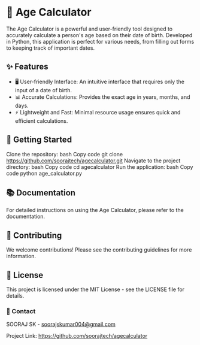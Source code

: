 # 📅 Age Calculator
The Age Calculator is a powerful and user-friendly tool designed to accurately calculate a person's age based on their date of birth. Developed in Python, this application is perfect for various needs, from filling out forms to keeping track of important dates.

## ✨ Features
- 🖥️ User-friendly Interface: An intuitive interface that requires only the input of a date of birth.
- 📊 Accurate Calculations: Provides the exact age in years, months, and days.
- ⚡ Lightweight and Fast: Minimal resource usage ensures quick and efficient calculations.

## 🚀 Getting Started
Clone the repository:
bash
Copy code
git clone https://github.com/soorajtech/agecalculator.git
Navigate to the project directory:
bash
Copy code
cd agecalculator
Run the application:
bash
Copy code
python age_calculator.py
## 📚 Documentation
For detailed instructions on using the Age Calculator, please refer to the documentation.

## 🤝 Contributing
We welcome contributions! Please see the contributing guidelines for more information.

## 📜 License
This project is licensed under the MIT License - see the LICENSE file for details.

### 📧 Contact
SOORAJ SK - soorajskumar004@gmail.com

Project Link: https://github.com/soorajtech/agecalculator
